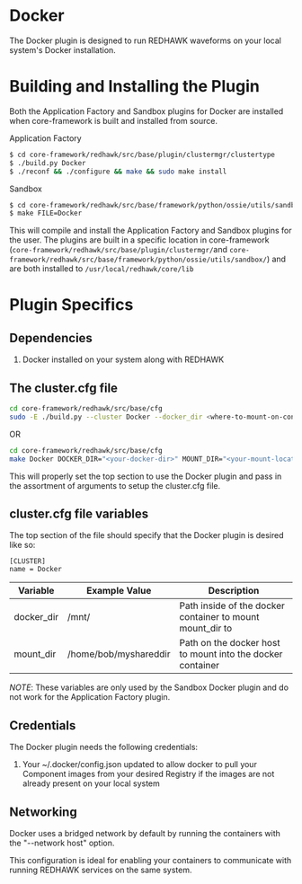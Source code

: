# Docker
The Docker plugin is designed to run REDHAWK waveforms on your local system's Docker installation.

# Building and Installing the Plugin

Both the Application Factory and Sandbox plugins for Docker are installed when core-framework is built and installed from source.

Application Factory
```bash
$ cd core-framework/redhawk/src/base/plugin/clustermgr/clustertype
$ ./build.py Docker
$ ./reconf && ./configure && make && sudo make install
```
Sandbox
```bash
$ cd core-framework/redhawk/src/base/framework/python/ossie/utils/sandbox
$ make FILE=Docker
```

This will compile and install the Application Factory and Sandbox plugins for the user. The plugins are built in a specific location in core-framework (`core-framework/redhawk/src/base/plugin/clustermgr/`and `core-framework/redhawk/src/base/framework/python/ossie/utils/sandbox/`) and are both installed to `/usr/local/redhawk/core/lib`

# Plugin Specifics
## Dependencies
1. Docker installed on your system along with REDHAWK

## The cluster.cfg file
```bash
cd core-framework/redhawk/src/base/cfg
sudo -E ./build.py --cluster Docker --docker_dir <where-to-mount-on-container> --mount_dir <where-to-mount-from>
```
OR
```bash
cd core-framework/redhawk/src/base/cfg
make Docker DOCKER_DIR="<your-docker-dir>" MOUNT_DIR="<your-mount-location>"
```
This will properly set the top section to use the Docker plugin and pass in the assortment of arguments to setup the cluster.cfg file.

## cluster.cfg file variables
The top section of the file should specify that the Docker plugin is desired like so:
```
[CLUSTER]
name = Docker
```
| Variable   | Example Value         | Description                                                |
|------------|-----------------------|------------------------------------------------------------|
| docker_dir | /mnt/                 | Path inside of the docker container to mount mount_dir to  |
| mount_dir  | /home/bob/myshareddir | Path on the docker host to mount into the docker container |

*NOTE*: These variables are only used by the Sandbox Docker plugin and do not work for the Application Factory plugin.

## Credentials
The Docker plugin needs the following credentials:
1. Your ~/.docker/config.json updated to allow docker to pull your Component images from your desired Registry if the images are not already present on your local system

## Networking
Docker uses a bridged network by default by running the containers with the "--network host" option.

This configuration is ideal for enabling your containers to communicate with running REDHAWK services on the same system.
